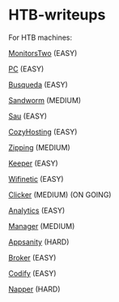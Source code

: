 # HTB-writeups

For HTB machines:

[MonitorsTwo](./MonitorsTwo.md)  (EASY)

[PC](./PC.md)  (EASY)

[Busqueda](./Busqueda.md)  (EASY)

[Sandworm](./sandworm.md)  (MEDIUM)

[Sau](./sau.md)  (EASY)

[CozyHosting](./cozyhosting.md)  (EASY)

[Zipping](./zipping.md)  (MEDIUM)

[Keeper](./keeper/keeper.md)  (EASY)

[Wifinetic](./wifinetic/wifinetic.md) (EASY)

[Clicker](./clicker/clicker.md) (MEDIUM) (ON GOING)

[Analytics](./analytics/analytics.md) (EASY)

[Manager](https://github.com/Disturbante/HTB-Manager-writeup/blob/main/manager/manager.md) (MEDIUM)

[Appsanity](https://github.com/Disturbante/HTB-Appsanity-writeup/blob/main/appsanity.md)  (HARD)

[Broker](./broker/broker.md)  (EASY)

[Codify](https://github.com/Disturbante/HTB-Codify-writeup/blob/main/codify.md)  (EASY)

[Napper](https://github.com/Disturbante/HTB-Napper-writeup/blob/main/napper.md)  (HARD)
